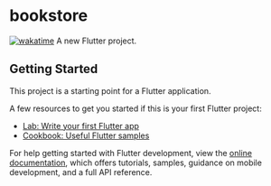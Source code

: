 # bookstore
<a href="https://wakatime.com/badge/user/018c9017-daf8-45c1-be71-8b16fd238022/project/018c901f-b070-4f92-9e84-e2268ee983d0"><img src="https://wakatime.com/badge/user/018c9017-daf8-45c1-be71-8b16fd238022/project/018c901f-b070-4f92-9e84-e2268ee983d0.svg" alt="wakatime"></a>
A new Flutter project.

## Getting Started

This project is a starting point for a Flutter application.

A few resources to get you started if this is your first Flutter project:

- [Lab: Write your first Flutter app](https://docs.flutter.dev/get-started/codelab)
- [Cookbook: Useful Flutter samples](https://docs.flutter.dev/cookbook)

For help getting started with Flutter development, view the
[online documentation](https://docs.flutter.dev/), which offers tutorials,
samples, guidance on mobile development, and a full API reference.
